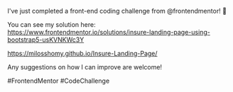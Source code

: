 I've just completed a front-end coding challenge from @frontendmentor! 🎉

You can see my solution here: https://www.frontendmentor.io/solutions/insure-landing-page-using-bootstrap5-usKVNKWc3Y

https://milosshomy.github.io/Insure-Landing-Page/

Any suggestions on how I can improve are welcome!

#FrontendMentor #CodeChallenge
